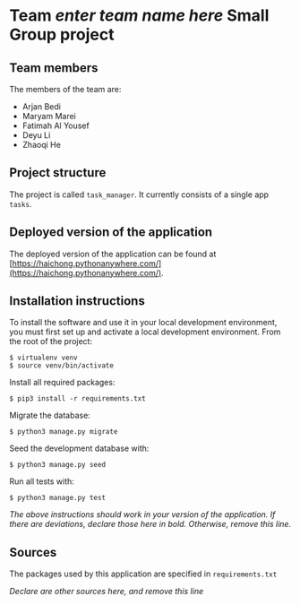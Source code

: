 # Team *enter team name here* Small Group project

## Team members
The members of the team are:
- Arjan Bedi
- Maryam Marei
- Fatimah Al Yousef
- Deyu Li
- Zhaoqi He

## Project structure
The project is called `task_manager`.  It currently consists of a single app `tasks`.

## Deployed version of the application
The deployed version of the application can be found at [https://haichong.pythonanywhere.com/](https://haichong.pythonanywhere.com/).

## Installation instructions
To install the software and use it in your local development environment, you must first set up and activate a local development environment.  From the root of the project:

```
$ virtualenv venv
$ source venv/bin/activate
```

Install all required packages:

```
$ pip3 install -r requirements.txt
```

Migrate the database:

```
$ python3 manage.py migrate
```

Seed the development database with:

```
$ python3 manage.py seed
```

Run all tests with:
```
$ python3 manage.py test
```

*The above instructions should work in your version of the application.  If there are deviations, declare those here in bold.  Otherwise, remove this line.*

## Sources
The packages used by this application are specified in `requirements.txt`

*Declare are other sources here, and remove this line*
